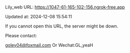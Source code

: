 Lily_web URL: https://1047-61-165-102-156.ngrok-free.app

Updated at: 2024-12-08 15:54:11

If you cannot open this URL, the server might be down.

Please contact: 

goley04@foxmail.com Or Wechat:GL_yeaH